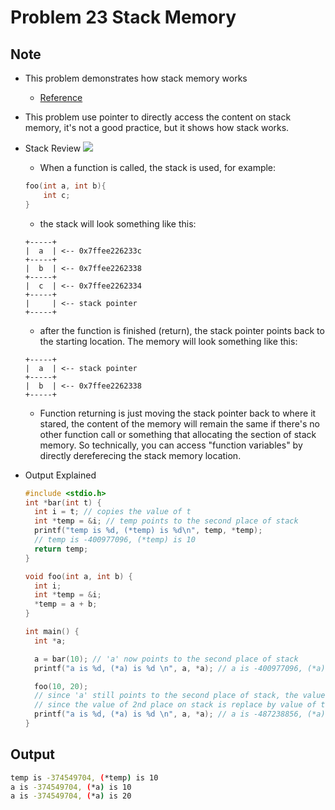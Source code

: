 Problem 23 Stack Memory
===

Note
---

-   This problem demonstrates how stack memory works
    -   [Reference](https://www.geeksforgeeks.org/stack-vs-heap-memory-allocation/)
-   This problem use pointer to directly access the content on stack memory, 
    it's not a good practice, but it shows how stack works.

- Stack Review
    ![](https://blog.gtwang.org/wp-content/uploads/2017/03/memory-layout-of-c-program-diagram-20170301-1024x962.png)
    - When a function is called, the stack is used, for example:
    ```c
    foo(int a, int b){
        int c;
    }
    ```
    - the stack will look something like this:
    ```
    +-----+ 
    |  a  | <-- 0x7ffee226233c
    +-----+
    |  b  | <-- 0x7ffee2262338
    +-----+
    |  c  | <-- 0x7ffee2262334
    +-----+ 
    |     | <-- stack pointer
    +-----+
    ```
    - after the function is finished (return), the stack pointer points back to the starting location. The memory will look something like this:
    ```
    +-----+ 
    |  a  | <-- stack pointer
    +-----+
    |  b  | <-- 0x7ffee2262338
    +-----+
    ```
    - Function returning is just moving the stack pointer back to where it stared, the content of the memory will remain the same if there's no other function call or something that allocating the section of stack memory. So technically, you can access "function variables" by directly dereferecing the stack memory location.



- Output Explained
    ```c
    #include <stdio.h>
    int *bar(int t) {
      int i = t; // copies the value of t
      int *temp = &i; // temp points to the second place of stack
      printf("temp is %d, (*temp) is %d\n", temp, *temp);
      // temp is -400977096, (*temp) is 10
      return temp;
    }

    void foo(int a, int b) {
      int i; 
      int *temp = &i;
      *temp = a + b; 
    }

    int main() {
      int *a;

      a = bar(10); // 'a' now points to the second place of stack
      printf("a is %d, (*a) is %d \n", a, *a); // a is -400977096, (*a) is 10 

      foo(10, 20); 
      // since 'a' still points to the second place of stack, the value of *a becomes 20 after the function call.
      // since the value of 2nd place on stack is replace by value of the arg "int b" after calling "foo()"
      printf("a is %d, (*a) is %d \n", a, *a); // a is -487238856, (*a) is 20 
    }

    ```

Output
---
```sh
temp is -374549704, (*temp) is 10
a is -374549704, (*a) is 10 
a is -374549704, (*a) is 20 
```